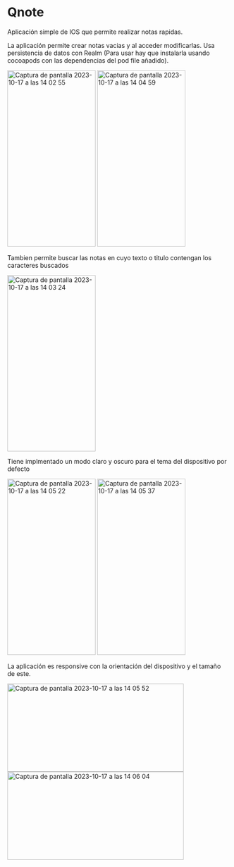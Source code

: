 # Qnote

Aplicación simple de IOS que permite realizar notas rapidas.

La aplicación permite crear notas vacias y al acceder modificarlas. Usa persistencia de datos con Realm (Para usar hay que instalarla usando cocoapods con las dependencias del pod file añadido).

<img width="200" height="400" alt="Captura de pantalla 2023-10-17 a las 14 02 55" src="https://github.com/jamv0007/Qnote/assets/84525141/418a07da-63e7-40ed-8c7a-769faf2d319d">
<img width="200" height="400" alt="Captura de pantalla 2023-10-17 a las 14 04 59" src="https://github.com/jamv0007/Qnote/assets/84525141/1725bbff-19d4-4376-be48-5df76401c8c2">


Tambien permite buscar las notas en cuyo texto o titulo contengan los caracteres buscados

<img width="200" height="400" alt="Captura de pantalla 2023-10-17 a las 14 03 24" src="https://github.com/jamv0007/Qnote/assets/84525141/f19b09a7-534a-47fb-9c56-525a860f455b">

Tiene implmentado un modo claro y oscuro para el tema del dispositivo por defecto

<img width="200" height="400" alt="Captura de pantalla 2023-10-17 a las 14 05 22" src="https://github.com/jamv0007/Qnote/assets/84525141/94a2ec2e-2041-4dc4-b250-61e6ef6002f0">
<img width="200" height="400" alt="Captura de pantalla 2023-10-17 a las 14 05 37" src="https://github.com/jamv0007/Qnote/assets/84525141/70eaecec-2d06-47ed-ae64-e2773b6c5ae0">

La aplicación es responsive con la orientación del dispositivo y el tamaño de este.

<img width="400" height="200" alt="Captura de pantalla 2023-10-17 a las 14 05 52" src="https://github.com/jamv0007/Qnote/assets/84525141/74dce95a-75b9-4f7f-8c06-94604689980b">
<img width="400" height="200" alt="Captura de pantalla 2023-10-17 a las 14 06 04" src="https://github.com/jamv0007/Qnote/assets/84525141/18b88934-6c64-4aa8-9d9f-a4ae5bd6a981">
